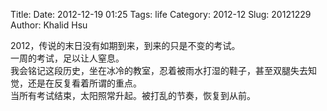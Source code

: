 Title: 
Date: 2012-12-19 01:25
Tags: life
Category: 2012-12
Slug:  20121229 
Author: Khalid Hsu


2012，传说的末日没有如期到来，到来的只是不变的考试。    
一周的考试，足以让人窒息。    
我会铭记这段历史，坐在冰冷的教室，忍着被雨水打湿的鞋子，甚至双腿失去知觉，还是在反复看着所谓的重点。    
当所有考试结束，太阳照常升起。被打乱的节奏，恢复到从前。    
